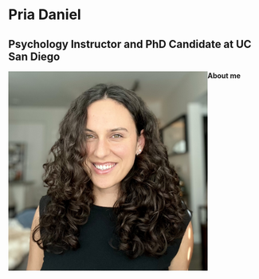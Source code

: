 # Pria Daniel
## Psychology Instructor and PhD Candidate at UC San Diego
<img align="left" src="/images/Headshot_2025.jpeg" width="400" alt="Headshot 2025"/>

**About me** 
